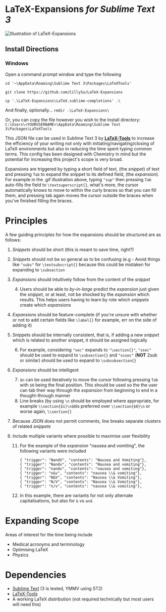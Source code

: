 # LaTeX-Expansions *for Sublime Text 3*

![Illustration of LaTeX-Expansions](https://i.imgur.com/qmvH0E7.gif)

## Install Directions 

### Windows
Open a command prompt window and type the following

`cd '~\AppData\Roaming\Sublime Text 3\Packages\LaTeXTools'`

`git clone https://github.com/CillySu/LaTeX-Expansions`

`cp '.\LaTeX-Expansions\LaTeX.sublime-completions' .\`

And finally, optionally... `rmdir .\LaTeX-Expansions\`


Or, you can copy the file however you wish to the Install directory: `C:\Users\<YOURUSERNAME>\AppData\Roaming\Sublime Text 3\Packages\LaTeXTools`

This JSON file can be used in Sublime Text 3 by **[LaTeX-Tools](https://github.com/SublimeText/LaTeXTools)** to increase the efficiency of your writing not only with initiating/navigating/closing of LaTeX environments but also in reducing the time spent typing common terms. This config has been designed with Chemistry in mind but the potential for increasing this project's scope is very broad. 

Expansions are triggered by typing a short field of text, (the *snippet*) of text and pressing `Tab` to expand the snippet to its defined field, (the *expansion*). For example in the .gif illustration above, typing `"sup"` then pressing `Tab` auto-fills the field to `\textsuperscript{}`, what's more, the cursor automatically knows to move to within the curly braces so that you can fill them, and pressing tab again moves the cursor outside the braces when you've finished filling the braces.

# Principles
A few guiding principles for how the expansions should be structured are as follows:

 1. *Snippets* should be short (this is meant to save time, right?)
 2. *Snippets* should not be so general as to be confusing (e.g - Avoid things like `"subs"` for `\textsubscript{}` because this could be mistaken for expanding to `\subsection`
 3. *Expansions* should intuitively follow from the content of the *snippet* 
 
	 4. Users should be able to *by-in-large* predict the *expansion* just given the *snippet*, or at least, not be shocked by the *expansion* which results. This helps users having to learn by rote which *snippets* create which *expansions*
 4. *Expansions* should be feature-complete (if you're unsure with whether or not to add certain fields like `\label{}` for example, err on the side of adding it)
 5. Snippets should be internally consistent, that is, if adding a new *snippet* which is related to another snippet, it should be assigned logically
 
	 6.	For example, considering `"sec"` expands to `"\section{}"`, `"ssec"` should be used to expand to `\subsection{}` and `"sssec"` (**NOT** 2sub or similar) should be used to expand to `\subsubsection{}`
 6.	*Expansions* should be intelligent
 
	 7.	`$n` can be used iteratively to move the cursor following pressing `Tab` with `$0` being the final position. This should be used so the the user can tab their way through the *expansion* from beginning to end in a thought-through manner
	 8.	Line breaks (by using `\n` should be employed where appropriate, for example `\\section{$1}\n$0`is preferred over `\\section{$0}\n` or worse again, `\\section{}`

9.	Because JSON does not permit comments, line breaks separate clusters of related *snippets*


10. Include multiple variants where possible to maximise user flexibility

	11. For the example of the *expansion* "nausea and vomiting", the following variants were included
		
	        { "trigger": "NandV", "contents": "Nausea and Vomiting"},
            { "trigger": "Nandv", "contents": "Nausea and vomiting"},
            { "trigger": "nandv", "contents": "nausea and vomiting"},
            { "trigger": "n&v", "contents": "nausea \\& vomiting"},
            { "trigger": "N&V", "contents": "Nausea \\& Vomiting"},
	        { "trigger": "N/V", "contents": "Nausea \\& Vomiting"},
            { "trigger": "n/v", "contents": "nausea \\& vomiting"},
		
    12. In this example, there are variants for not only alternate capitalisations, but also for `&` vs `and`.

# Expanding Scope

Areas of interest for the time being include

 - Medical acronyms and terminology
 - Optimising LaTeX
 - Physics
 
# Dependencies

 - [Sublime Text](https://www.sublimetext.com/) (3 is tested, YMMV using ST2)
 - [LaTeX-Tools](https://github.com/SublimeText/LaTeXTools)
 - A working LaTeX distribution (not required technically but most users will need this)
